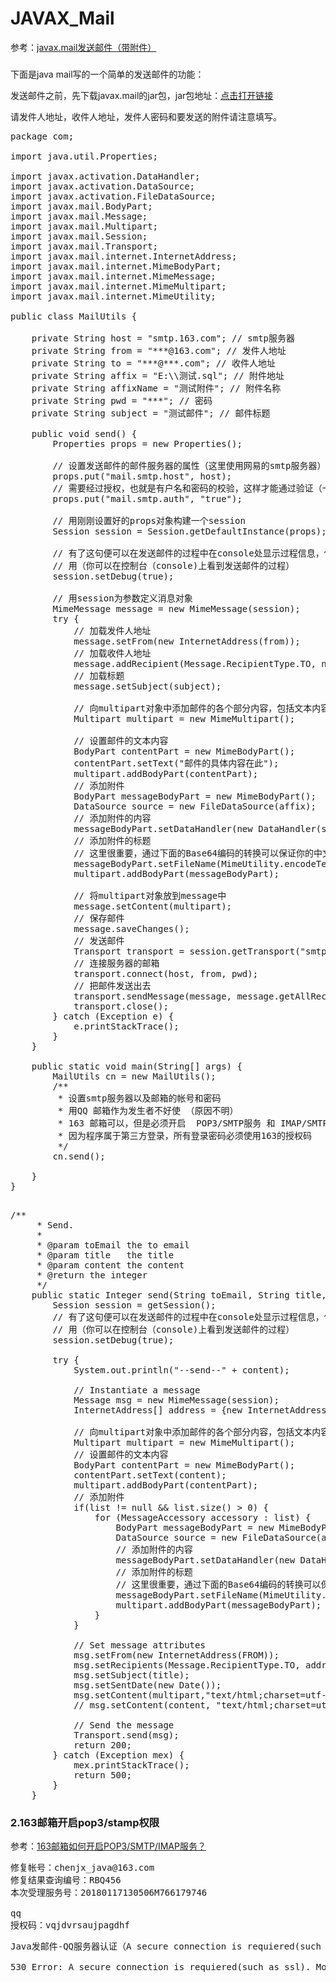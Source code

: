 # JAVAX_Mail
参考：[javax.mail发送邮件（带附件）](http://blog.csdn.net/u013076997/article/details/53760828?locationNum=14&fps=1)
### 

下面是java mail写的一个简单的发送邮件的功能：

发送邮件之前，先下载javax.mail的jar包，jar包地址：[点击打开链接](http://download.csdn.net/detail/u013076997/9716263)

请发件人地址，收件人地址，发件人密码和要发送的附件请注意填写。
<pre>
package com;  
  
import java.util.Properties;  
  
import javax.activation.DataHandler;  
import javax.activation.DataSource;  
import javax.activation.FileDataSource;  
import javax.mail.BodyPart;  
import javax.mail.Message;  
import javax.mail.Multipart;  
import javax.mail.Session;  
import javax.mail.Transport;  
import javax.mail.internet.InternetAddress;  
import javax.mail.internet.MimeBodyPart;  
import javax.mail.internet.MimeMessage;  
import javax.mail.internet.MimeMultipart;  
import javax.mail.internet.MimeUtility;  
  
public class MailUtils {  
  
    private String host = "smtp.163.com"; // smtp服务器  
    private String from = "***@163.com"; // 发件人地址  
    private String to = "***@***.com"; // 收件人地址  
    private String affix = "E:\\测试.sql"; // 附件地址  
    private String affixName = "测试附件"; // 附件名称  
    private String pwd = "***"; // 密码  
    private String subject = "测试邮件"; // 邮件标题  
  
    public void send() {  
        Properties props = new Properties();  
  
        // 设置发送邮件的邮件服务器的属性（这里使用网易的smtp服务器）  
        props.put("mail.smtp.host", host);  
        // 需要经过授权，也就是有户名和密码的校验，这样才能通过验证（一定要有这一条）  
        props.put("mail.smtp.auth", "true");  
  
        // 用刚刚设置好的props对象构建一个session  
        Session session = Session.getDefaultInstance(props);  
  
        // 有了这句便可以在发送邮件的过程中在console处显示过程信息，供调试使  
        // 用（你可以在控制台（console)上看到发送邮件的过程）  
        session.setDebug(true);  
  
        // 用session为参数定义消息对象  
        MimeMessage message = new MimeMessage(session);  
        try {  
            // 加载发件人地址  
            message.setFrom(new InternetAddress(from));  
            // 加载收件人地址  
            message.addRecipient(Message.RecipientType.TO, new InternetAddress(to));  
            // 加载标题  
            message.setSubject(subject);  
  
            // 向multipart对象中添加邮件的各个部分内容，包括文本内容和附件  
            Multipart multipart = new MimeMultipart();  
  
            // 设置邮件的文本内容  
            BodyPart contentPart = new MimeBodyPart();  
            contentPart.setText("邮件的具体内容在此");  
            multipart.addBodyPart(contentPart);  
            // 添加附件  
            BodyPart messageBodyPart = new MimeBodyPart();  
            DataSource source = new FileDataSource(affix);  
            // 添加附件的内容  
            messageBodyPart.setDataHandler(new DataHandler(source));  
            // 添加附件的标题  
            // 这里很重要，通过下面的Base64编码的转换可以保证你的中文附件标题名在发送时不会变成乱码  
            messageBodyPart.setFileName(MimeUtility.encodeText(affixName));  
            multipart.addBodyPart(messageBodyPart);  
  
            // 将multipart对象放到message中  
            message.setContent(multipart);  
            // 保存邮件  
            message.saveChanges();  
            // 发送邮件  
            Transport transport = session.getTransport("smtp");  
            // 连接服务器的邮箱  
            transport.connect(host, from, pwd);  
            // 把邮件发送出去  
            transport.sendMessage(message, message.getAllRecipients());  
            transport.close();  
        } catch (Exception e) {  
            e.printStackTrace();  
        }  
    }  
  
    public static void main(String[] args) {  
        MailUtils cn = new MailUtils();  
        /** 
         * 设置smtp服务器以及邮箱的帐号和密码 
         * 用QQ 邮箱作为发生者不好使 （原因不明） 
         * 163 邮箱可以，但是必须开启  POP3/SMTP服务 和 IMAP/SMTP服务 
         * 因为程序属于第三方登录，所有登录密码必须使用163的授权码 
         */  
        cn.send();  
  
    }  
}  

</pre>

<pre>
/**
     * Send.
     *
     * @param toEmail the to email
     * @param title   the title
     * @param content the content
     * @return the integer
     */
    public static Integer send(String toEmail, String title, String content, List<MessageAccessory> list) {
        Session session = getSession();
        // 有了这句便可以在发送邮件的过程中在console处显示过程信息，供调试使
        // 用（你可以在控制台（console)上看到发送邮件的过程）
        session.setDebug(true);
        
        try {
            System.out.println("--send--" + content);

            // Instantiate a message
            Message msg = new MimeMessage(session);
            InternetAddress[] address = {new InternetAddress(toEmail)};

            // 向multipart对象中添加邮件的各个部分内容，包括文本内容和附件
            Multipart multipart = new MimeMultipart();
            // 设置邮件的文本内容
            BodyPart contentPart = new MimeBodyPart();
            contentPart.setText(content);
            multipart.addBodyPart(contentPart);
            // 添加附件
            if(list != null && list.size() > 0) {
                for (MessageAccessory accessory : list) {
                    BodyPart messageBodyPart = new MimeBodyPart();
                    DataSource source = new FileDataSource(accessory.getAccessoryPath());
                    // 添加附件的内容
                    messageBodyPart.setDataHandler(new DataHandler(source));
                    // 添加附件的标题
                    // 这里很重要，通过下面的Base64编码的转换可以保证你的中文附件标题名在发送时不会变成乱码
                    messageBodyPart.setFileName(MimeUtility.encodeText(accessory.getAccessoryName()));
                    multipart.addBodyPart(messageBodyPart);
                }
            }

            // Set message attributes
            msg.setFrom(new InternetAddress(FROM));
            msg.setRecipients(Message.RecipientType.TO, address);
            msg.setSubject(title);
            msg.setSentDate(new Date());
            msg.setContent(multipart,"text/html;charset=utf-8");
            // msg.setContent(content, "text/html;charset=utf-8");

            // Send the message
            Transport.send(msg);
            return 200;
        } catch (Exception mex) {
            mex.printStackTrace();
            return 500;
        }
    }
</pre>

### 2.163邮箱开启pop3/stamp权限
参考：[163邮箱如何开启POP3/SMTP/IMAP服务？](http://help.163.com/10/0312/13/61J0LI3200752CLQ.html)

<pre>
修复帐号：chenjx_java@163.com
修复结果查询编号：RBQ456
本次受理服务号：20180117130506M766179746

qq
授权码：vqjdvrsaujpagdhf
</pre>

<pre>
Java发邮件-QQ服务器认证（A secure connection is requiered(such as ssl)）

530 Error: A secure connection is requiered(such as ssl). More information at http://service.mail.qq.com/cgi-bin/help?id=28
</pre>